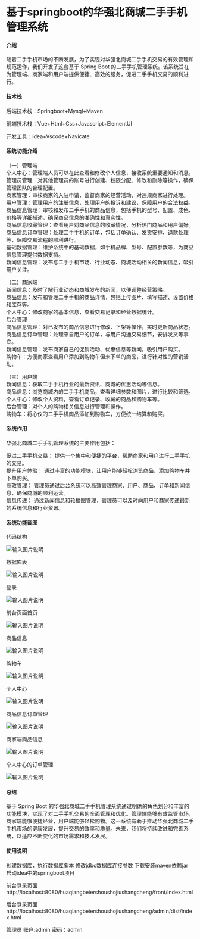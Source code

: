 # 基于springboot的华强北商城二手手机管理系统

#### 介绍

随着二手手机市场的不断发展，为了实现对华强北商城二手手机交易的有效管理和规范运作，我们开发了这套基于 Spring Boot 的二手手机管理系统。该系统旨在为管理端、商家端和用户端提供便捷、高效的服务，促进二手手机交易的顺利进行。

#### 技术栈

后端技术栈：Springboot+Mysql+Maven

前端技术栈：Vue+Html+Css+Javascript+ElementUI

开发工具：Idea+Vscode+Navicate

#### 系统功能介绍

（一）管理端    
个人中心：管理端人员可以在此查看和修改个人信息，接收系统重要通知和消息。  
管理员管理：对其他管理员的账号进行创建、权限分配、修改和删除等操作，确保管理团队的合理配置。  
商家管理：审核商家的入驻申请，监督商家的经营活动，对违规商家进行处理。  
用户管理：管理用户的注册信息，处理用户的投诉和建议，保障用户的合法权益。  
商品信息管理：审核和发布二手手机的商品信息，包括手机的型号、配置、成色、价格等详细描述，确保商品信息的准确性和真实性。  
商品信息收藏管理：查看用户对商品信息的收藏情况，分析热门商品和用户偏好。  
商品信息订单管理：处理二手手机的订单，包括订单确认、发货安排、退款处理等，保障交易流程的顺利进行。  
基础数据管理：维护系统中的基础数据，如手机品牌、型号、配置参数等，为商品信息管理提供数据支持。  
新闻信息管理：发布与二手手机市场、行业动态、商城活动相关的新闻信息，吸引用户关注。  

（二）商家端  
新闻信息：及时了解行业动态和商城发布的新闻，以便调整经营策略。  
商品信息：发布和管理二手手机的商品详情，包括上传图片、填写描述、设置价格和库存等。  
个人中心：修改商家的基本信息，查看交易记录和经营数据统计。  
后台管理  
商品信息管理：对已发布的商品信息进行修改、下架等操作，实时更新商品状态。  
商品信息订单管理：处理来自用户的订单，与用户沟通交易细节，安排发货等事宜。  
新闻信息管理：发布商家自己的促销活动、优惠信息等新闻，吸引用户购买。  
购物车：方便商家查看用户添加到购物车但未下单的商品，进行针对性的营销活动。  

（三）用户端  
新闻信息：获取二手手机行业的最新资讯、商城的优惠活动等信息。  
商品信息：浏览商城内的二手手机商品，查看详细参数和图片，进行比较和筛选。  
个人中心：修改个人资料，查看订单记录、收藏的商品和购物车等。  
后台管理：对个人的购物相关信息进行管理和操作。  
购物车：将心仪的二手手机商品添加到购物车，方便统一结算和购买。  

#### 系统作用

华强北商城二手手机管理系统的主要作用包括：  

促进二手手机交易： 提供一个集中和便捷的平台，帮助商家和用户进行二手手机的交易。  
提升用户体验： 通过丰富的功能模块，让用户能够轻松浏览商品、添加购物车并下单购买。  
高效管理： 管理员通过后台系统可以高效管理商家、用户、商品、订单和新闻信息，确保商城的顺利运营。  
信息传递： 通过新闻信息和轮播图管理，管理员可以及时向用户和商家传递最新的系统信息和行业资讯。  

#### 系统功能截图

代码结构

![输入图片说明](images/72836680c4335ad81e98c28ebcd7c07.png)

数据库表

![输入图片说明](images/de98b8df1f78fd71fd569fb95421916.png)

登录

![输入图片说明](images/23423216abd7b42504f11e6e179efc1.png)

前台页面首页

![输入图片说明](images/d1d29267bea44417c9dea9caf4a9829.png)

商品信息

![输入图片说明](images/bab49b80d86fd01fe8737d78646d7ad.png)

购物车

![输入图片说明](images/0cfdfdf310f4123146624e685f1c168.png)

个人中心

![输入图片说明](images/3ffca117f89c46487d68681b9ac9799.png)

商品信息订单管理

![输入图片说明](images/072a183980255d45dc98b3f0ab933f8.png)

商家端商品信息

![输入图片说明](images/c4383cb426c2b71fda34f18a49f6bca.png)

个人中心的订单管理

![输入图片说明](images/7e40bb17f57fa74f8c3e509b856c3ed.png)

#### 总结

基于 Spring Boot 的华强北商城二手手机管理系统通过明确的角色划分和丰富的功能模块，实现了对二手手机交易的全面管理和优化。管理端能够有效监管市场，商家端能够便捷经营，用户端能够轻松购物。这一系统有助于推动华强北商城二手手机市场的健康发展，提升交易的效率和质量。未来，我们将持续改进和完善系统，以适应不断变化的市场需求和技术发展。

#### 使用说明

创建数据库，执行数据库脚本 修改jdbc数据库连接参数 下载安装maven依赖jar 启动idea中的springboot项目

前台登录页面
http://localhost:8080/huaqiangbeiershoushojiushangcheng/front/index.html

后台登录页面
http://localhost:8080/huaqiangbeiershoushojiushangcheng/admin/dist/index.html

管理员 			账户:admin 		密码：admin
